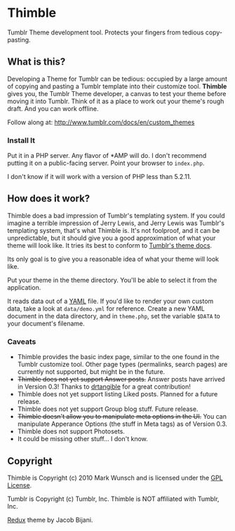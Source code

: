 # Thimble

Tumblr Theme development tool. Protects your fingers from tedious copy-pasting.

## What is this?

Developing a Theme for Tumblr can be tedious: occupied by a large amount of copying and pasting a Tumblr template into their customize tool. **Thimble** gives you, the Tumblr Theme developer, a canvas to test your theme before moving it into Tumblr. Think of it as a place to work out your theme's rough draft. And you can work offline.

Follow along at: http://www.tumblr.com/docs/en/custom_themes

### Install It

Put it in a PHP server. Any flavor of *AMP will do. I don't recommend putting it on a public-facing server. Point your browser to `index.php`.

I don't know if it will work with a version of PHP less than 5.2.11.

## How does it work?

Thimble does a bad impression of Tumblr's templating system. If you could imagine a terrible impression of Jerry Lewis, and Jerry Lewis was Tumblr's templating system, that's what Thimble is. It's not foolproof, and it can be unpredictable, but it should give you a good approximation of what your theme will look like. It tries its best to conform to [Tumblr's theme docs](http://www.tumblr.com/docs/en/custom_themes). 

Its only goal is to give you a reasonable idea of what your theme will look like.

Put your theme in the theme directory. You'll be able to select it from the application.

It reads data out of a [YAML](http://yaml.org/) file. If you'd like to render your own custom data, take a look at `data/demo.yml` for reference. Create a new YAML document in the data directory, and in `theme.php`, set the variable `$DATA` to your document's filename.

### Caveats

+ Thimble provides the basic index page, similar to the one found in the Tumblr customize tool. Other page types (permalinks, search pages) are currently not supported, but might be in the future.
+ <strike>Thimble does not yet support Answer posts.</strike> Answer posts have arrived in Version 0.3! Thanks to [drtangible](http://github.com/drtangible) for a great contribution!
+ Thimble does not yet support listing Liked posts. Planned for a future release.
+ Thimble does not yet support Group blog stuff. Future release.
+ <strike>Thimble doesn't allow you to manipulate meta options in the UI.</strike> You can manipulate Apperance Options (the stuff in Meta tags) as of Version 0.3.
+ Thimble does not support Photosets.
+ It could be missing other stuff... I don't know.

## Copyright

Thimble is Copyright (c) 2010 Mark Wunsch and is licensed under the [GPL License](http://www.gnu.org/licenses/gpl.html). 

Tumblr is Copyright (c) Tumblr, Inc. Thimble is NOT affiliated with Tumblr, Inc.

[Redux](http://www.tumblr.com/theme/433) theme by Jacob Bijani.
